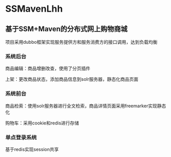# SSMavenLhh
## 基于SSM+Maven的分布式网上购物商城
项目采用dubbo框架实现服务提供方和服务消费方的接口调用，达到负载均衡
### 系统后台
商品编辑：商品增删改查，使用了分页插件

上架：更改商品状态，添加商品信息到solr服务器，静态化商品页面

### 系统前台
商品检索：使用solr服务器进行全文检索，商品详情页面采用freemarker实现静态化

购物车：采用cookie和redis进行存储
### 单点登录系统
基于redis实现session共享




